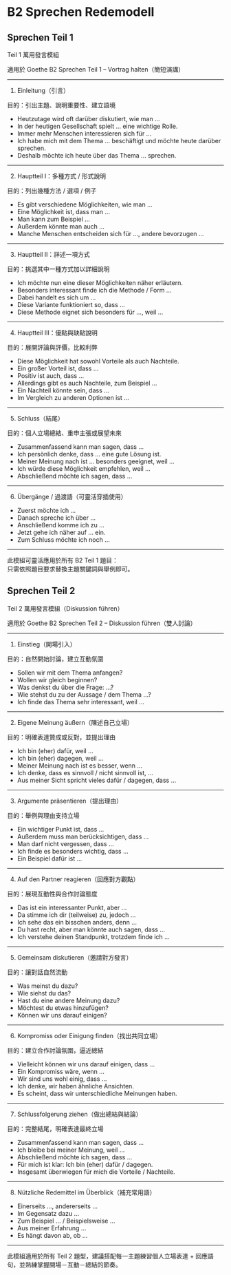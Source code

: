 # B2 Sprechen Redemodell 

## Sprechen Teil 1 

Teil 1 萬用發言模組

適用於 Goethe B2 Sprechen Teil 1 – Vortrag halten（簡短演講）

---

1. Einleitung（引言）

目的：引出主題、說明重要性、建立語境

- Heutzutage wird oft darüber diskutiert, wie man ...
- In der heutigen Gesellschaft spielt ... eine wichtige Rolle.
- Immer mehr Menschen interessieren sich für ...
- Ich habe mich mit dem Thema ... beschäftigt und möchte heute darüber sprechen.
- Deshalb möchte ich heute über das Thema ... sprechen.

---

2. Hauptteil I：多種方式 / 形式說明

目的：列出幾種方法 / 選項 / 例子

- Es gibt verschiedene Möglichkeiten, wie man ...
- Eine Möglichkeit ist, dass man ...
- Man kann zum Beispiel ...
- Außerdem könnte man auch ...
- Manche Menschen entscheiden sich für ..., andere bevorzugen ...

---

3. Hauptteil II：詳述一項方式

目的：挑選其中一種方式加以詳細說明

- Ich möchte nun eine dieser Möglichkeiten näher erläutern.
- Besonders interessant finde ich die Methode / Form ...
- Dabei handelt es sich um ...
- Diese Variante funktioniert so, dass ...
- Diese Methode eignet sich besonders für ..., weil ...

---

4. Hauptteil III：優點與缺點說明

目的：展開評論與評價，比較利弊

- Diese Möglichkeit hat sowohl Vorteile als auch Nachteile.
- Ein großer Vorteil ist, dass ...
- Positiv ist auch, dass ...
- Allerdings gibt es auch Nachteile, zum Beispiel ...
- Ein Nachteil könnte sein, dass ...
- Im Vergleich zu anderen Optionen ist ...

---

5. Schluss（結尾）

目的：個人立場總結、重申主張或展望未來

- Zusammenfassend kann man sagen, dass ...
- Ich persönlich denke, dass ... eine gute Lösung ist.
- Meiner Meinung nach ist ... besonders geeignet, weil ...
- Ich würde diese Möglichkeit empfehlen, weil ...
- Abschließend möchte ich sagen, dass ...

---

6. Übergänge / 過渡語（可靈活穿插使用）

- Zuerst möchte ich ...
- Danach spreche ich über ...
- Anschließend komme ich zu ...
- Jetzt gehe ich näher auf ... ein.
- Zum Schluss möchte ich noch ...

---

此模組可靈活應用於所有 B2 Teil 1 題目：  
只需依照題目要求替換主題關鍵詞與舉例即可。


## Sprechen Teil 2

Teil 2 萬用發言模組（Diskussion führen）

適用於 Goethe B2 Sprechen Teil 2 – Diskussion führen（雙人討論）

---

1. Einstieg（開場引入）

目的：自然開始討論，建立互動氛圍

- Sollen wir mit dem Thema anfangen?  
- Wollen wir gleich beginnen?  
- Was denkst du über die Frage: ...?  
- Wie stehst du zu der Aussage / dem Thema ...?  
- Ich finde das Thema sehr interessant, weil ...

---

2. Eigene Meinung äußern（陳述自己立場）

目的：明確表達贊成或反對，並提出理由

- Ich bin (eher) dafür, weil ...  
- Ich bin (eher) dagegen, weil ...  
- Meiner Meinung nach ist es besser, wenn ...  
- Ich denke, dass es sinnvoll / nicht sinnvoll ist, ...  
- Aus meiner Sicht spricht vieles dafür / dagegen, dass ...

---

3. Argumente präsentieren（提出理由）

目的：舉例與理由支持立場

- Ein wichtiger Punkt ist, dass ...  
- Außerdem muss man berücksichtigen, dass ...  
- Man darf nicht vergessen, dass ...  
- Ich finde es besonders wichtig, dass ...  
- Ein Beispiel dafür ist ...

---

4. Auf den Partner reagieren（回應對方觀點）

目的：展現互動性與合作討論態度

- Das ist ein interessanter Punkt, aber ...  
- Da stimme ich dir (teilweise) zu, jedoch ...  
- Ich sehe das ein bisschen anders, denn ...  
- Du hast recht, aber man könnte auch sagen, dass ...  
- Ich verstehe deinen Standpunkt, trotzdem finde ich ...

---

5. Gemeinsam diskutieren（邀請對方發言）

目的：讓對話自然流動

- Was meinst du dazu?  
- Wie siehst du das?  
- Hast du eine andere Meinung dazu?  
- Möchtest du etwas hinzufügen?  
- Können wir uns darauf einigen?

---

6. Kompromiss oder Einigung finden（找出共同立場）

目的：建立合作討論氛圍，逼近總結

- Vielleicht können wir uns darauf einigen, dass ...  
- Ein Kompromiss wäre, wenn ...  
- Wir sind uns wohl einig, dass ...  
- Ich denke, wir haben ähnliche Ansichten.  
- Es scheint, dass wir unterschiedliche Meinungen haben.

---

7. Schlussfolgerung ziehen（做出總結與結論）

目的：完整結尾，明確表達最終立場

- Zusammenfassend kann man sagen, dass ...  
- Ich bleibe bei meiner Meinung, weil ...  
- Abschließend möchte ich sagen, dass ...  
- Für mich ist klar: Ich bin (eher) dafür / dagegen.  
- Insgesamt überwiegen für mich die Vorteile / Nachteile.

---

8. Nützliche Redemittel im Überblick（補充常用語）

- Einerseits …, andererseits …  
- Im Gegensatz dazu …  
- Zum Beispiel … / Beispielsweise …  
- Aus meiner Erfahrung …  
- Es hängt davon ab, ob …

---

此模組適用於所有 Teil 2 題型，建議搭配每一主題練習個人立場表達 + 回應語句，並熟練掌握開場－互動－總結的節奏。

